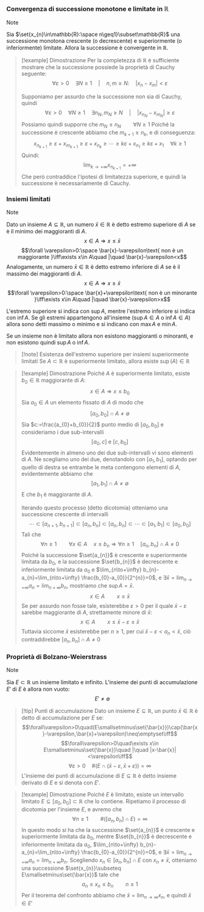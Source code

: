 ### Convergenza di successione monotone e limitate in $\mathbb{R}$
>[!note]
>Sia $\set{x_{n}\in\mathbb{R}:\space n\geq1}\subset\mathbb{R}$ una successione monotona crescente (o decrescente) e superiormente (o inferiormente) limitate. Allora la successione è convergente in $\mathbb{R}$.

>[!example] Dimostrazione
>Per la completezza di $\mathbb{R}$ è sufficiente mostrare che la successione possiede la proprietà di Cauchy seguente: $$\forall\varepsilon>0\quad\exists N\geq1\quad|\quad n,m\geq N: \quad |x_{n}-x_{m}|<\varepsilon$$
>
>Supponiamo per assurdo che la successione non sia di Cauchy, quindi $$\forall\varepsilon>0\quad\forall N\geq 1\quad\exists n_{N},m_{N}\geq N\quad|\quad |x_{n_{N}}-x_{m_{N}}|\geq\varepsilon$$ Possiamo quindi supporre che $m_{N}\leq n_{N}\qquad\forall N\geq1$
>Poiché la successione è crescente abbiamo che $m_{k+1}\geq n_{k}$, e di conseguenza: $$x_{n_{k+1}}\geq\varepsilon+ x_{m_{k+1}}\geq\varepsilon+x_{n_{k}}\geq\cdots\geq k\varepsilon+x_{n_{1}}\geq k\varepsilon+x_{1}\quad\forall k\geq1$$
>Quindi: $$\lim_{k\to+\infty} x_{n_{k+1}}=+\infty$$
>Che però contraddice l'ipotesi di limitatezza superiore, e quindi la successione è necessariamente di Cauchy.
### Insiemi limitati
>[!note]
>Dato un insieme $A\subseteq\mathbb{R}$, un numero $\bar{x}\in\mathbb{R}$ è detto estremo superiore di $A$ se è il minimo dei maggioranti di $A$.
>$$x\in A\Longrightarrow x\leq \bar x$$$$\forall \varepsilon>0:\space \bar{x}-\varepsilon\text{ non è un maggiorante }\iff\exists x\in A\quad |\quad \bar{x}-\varepsilon<x$$
>Analogamente, un numero $\bar{x}\in\mathbb{R}$ è detto estremo inferiore di $A$ se è il massimo dei maggioranti di $A$.
>$$x\in A\Longrightarrow x\geq \bar x$$$$\forall \varepsilon>0:\space \bar{x}+\varepsilon\text{ non è un minorante }\iff\exists x\in A\quad |\quad \bar{x}-\varepsilon>x$$
>
>L'estremo superiore si indica con $\sup A$, mentre l'estremo inferiore si indica con $\inf A$.
>Se gli estremi appartengono all'insieme ($\sup A\in A$ o $\inf A\in A$) allora sono detti massimo o minimo e si indicano con $\max A$ e $\min A$.

Se un insieme non è limitato allora non esistono maggioranti o minoranti, e non esistono quindi $\sup A$ o $\inf A$.

>[!note] Esistenza dell'estremo superiore per insiemi superiormente limitati
>Se $A\subset\mathbb{R}$ è superiormente limitato, allora esiste $\sup(A)\in\mathbb{R}$

>[!example] Dimostrazione
>Poiché $A$ è superiormente limitato, esiste $b_{0}\in\mathbb{R}$ maggiorante di $A$: $$x\in A\Longrightarrow x\leq b_{0}$$
>Sia $a_{0}\in A$ un elemento fissato di $A$ di modo che $$[a_{0},b_{0}]\cap A\neq\emptyset$$Sia $c:=\frac{a_{0}+b_{0}}{2}$ punto medio di $[a_{0},b_{0}]$ e consideriamo i due sub-intervalli $$[a_{0},c]\text{ e } [c,b_{0}]$$
>Evidentemente in almeno uno dei due sub-intervalli vi sono elementi di $A$. Ne scegliamo uno dei due, denotandolo con $[a_{1},b_{1}]$, optando per quello di destra se entrambe le meta contengono elementi di $A$, evidentemente abbiamo che $$[a_{1},b_{1}]\cap A\neq\emptyset$$ E che $b_{1}$ è maggiorante di $A$.
>
>Iterando questo processo (detto dicotomia) otteniamo una successione crescente di intervalli $$\cdots\subset[a_{n+1},b_{n+1}]\subset[a_{n},b_{n}]\subset[a_{n},b_{n}]\subset\cdots\subset[a_{1},b_{1}]\subset[a_{0},b_{0}]$$
>Tali che $$\forall n\geq1 \qquad \forall x\in A\quad x\leq b_{n}\Longrightarrow\forall n\geq 1\quad[a_{n},b_{n}]\cap A\neq0$$
>Poiché la successione $\set{a_{n}}$ è crescente e superiormente limitata da $b_{0}$, e la successione $\set{b_{n}}$ è decrescente e inferiormente limitata da $a_{0}$ e $\lim_{n\to+\infty} b_{n}-a_{n}=\lim_{n\to+\infty} \frac{b_{0}-a_{0}}{2^{n}}=0$, e $\exists \bar{x}=\lim_{n\to+\infty}a_{n}=\lim_{n+\infty}b_{n}$, mostriamo che $\sup A=\bar{x}$. $$x\in A\qquad x\leq\bar{x}$$
>Se per assurdo non fosse tale, esisterebbe $\varepsilon>0$ per il quale $\bar{x}-\varepsilon$ sarebbe maggiorante di $A$, strettamente minore di $\bar{x}$: $$x\in A\qquad x\leq \bar{x}-\varepsilon\leq\bar{x}$$
>Tuttavia siccome $\bar{x}$ esisterebbe per $n\geq 1$, per cui $\bar{x}-\varepsilon<a_{n}<\bar{x}$, ciò contraddirebbe $[a_{n},b_{n}]\cap A\neq0$
### Proprietà di Bolzano-Weierstrass
>[!note]
>Sia $E\subset\mathbb{R}$ un insieme limitato e infinito. L'insieme dei punti di accumulazione $E'$ di $E$ è allora non vuoto: $$E'\neq\emptyset$$

>[!tip] Punti di accumulazione
>Dato un insieme $E\subseteq\mathbb{R}$, un punto $\bar{x}\in\mathbb{R}$ è detto di accumulazione per $E$ se: $$\forall\varepsilon>0\quad(E\smallsetminus\set{\bar{x}})\cap(\bar{x}-\varepsilon,\bar{x}+\varepsilon)\neq\emptyset\iff$$$$\forall\varepsilon>0\quad\exists x\in E\smallsetminus\set{\bar{x}}\quad |\quad |x-\bar{x}|<\varepsilon\iff$$$$\forall\varepsilon>0\quad \#(E\cap(\bar{x}-\varepsilon,\bar{x}+\varepsilon))=\infty$$
>L'insieme dei punti di accumulazione di $E\subseteq\mathbb{R}$ è detto insieme derivato di $E$ e si denota con $E'$.

>[!example] Dimostrazione
>Poiché $E$ è limitato, esiste un intervallo limitato $E\subseteq[a_{0},b_{0}]\subset\mathbb{R}$ che lo contiene.
>Ripetiamo il processo di dicotomia per l'insieme $E$, e avremo che $$\forall n\geq1\qquad \text{\#}([a_{n},b_{n}]\cap E)=\infty$$
>In questo modo si ha che la successione $\set{a_{n}}$ è crescente e superiormente limitata da $b_{0}$, mentre $\set{b_{n}}$ è decrescente e inferiormente limitata da $a_{0}$, $\lim_{n\to+\infty} b_{n}-a_{n}=\lim_{n\to+\infty} \frac{b_{0}-a_{0}}{2^{n}}=0$, e $\exists \bar{x}=\lim_{n\to+\infty}a_{n}=\lim_{n+\infty}b_{n}$.
>Scegliendo $x_{n}\in[a_{n},b_{n}]\cap E$ con $x_{n}\neq \bar{x}$, otteniamo una successione $\set{x_{n}}\subseteq E\smallsetminus\set{\bar{x}}$ tale che $$a_{n}\leq x_{n}\leq b_{n}\qquad n\geq1$$
>Per il teorema del confronto abbiamo che $\bar{x}=\lim_{n\to\infty} x_{n}$, e quindi $\bar{x}\in E'$
